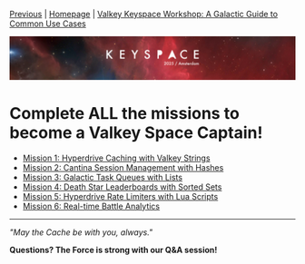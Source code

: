 [Previous](../docs/training.md) | [Homepage](../README.md) | [Valkey Keyspace Workshop: A Galactic Guide to Common Use Cases](../README.md)

![Keyspace](../static/img/keyspace-backdrop.png)

# Complete ALL the missions to become a Valkey Space Captain!

- [Mission 1: Hyperdrive Caching with Valkey Strings](../docs/missions/caching/README.md)
- [Mission 2: Cantina Session Management with Hashes](../docs/mission02.md)
- [Mission 3: Galactic Task Queues with Lists](../docs/mission03.md)
- [Mission 4: Death Star Leaderboards with Sorted Sets](../docs/mission04.md)
- [Mission 5: Hyperdrive Rate Limiters with Lua Scripts](../docs/mission05.md)
- [Mission 6: Real-time Battle Analytics](../docs/mission06.md)

---

*"May the Cache be with you, always."*

**Questions? The Force is strong with our Q&A session!**
